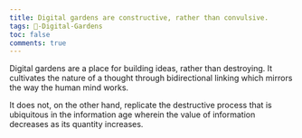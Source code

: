 ```yaml
---
title: Digital gardens are constructive, rather than convulsive.
tags: 🌱-Digital-Gardens
toc: false
comments: true
---
```


Digital gardens are a place for building ideas, rather than destroying. It cultivates the nature of a thought through bidirectional linking which mirrors the way the human mind works.

It does not, on the other hand, replicate the destructive process that is ubiquitous in the information age wherein the value of information decreases as its quantity increases.
